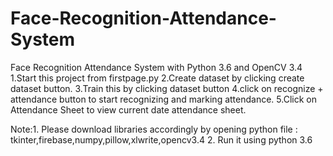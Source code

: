 # Face-Recognition-Attendance-System
Face Recognition Attendance System with Python 3.6 and OpenCV 3.4
1.Start this project from firstpage.py
2.Create dataset by clicking create dataset button.
3.Train this by clicking dataset button
4.click on recognize + attendance button to start recognizing and marking attendance.
5.Click on Attendance Sheet to view current date attendance sheet.

Note:1. Please download libraries accordingly by opening python file : tkinter,firebase,numpy,pillow,xlwrite,opencv3.4
     2. Run it using python 3.6
